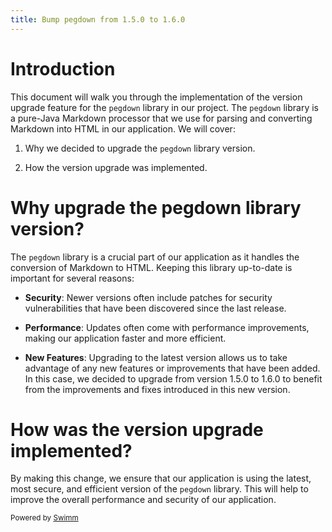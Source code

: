 ```yaml
---
title: Bump pegdown from 1.5.0 to 1.6.0
---
```


# Introduction

This document will walk you through the implementation of the version upgrade feature for the `pegdown` library in our project. The `pegdown` library is a pure-Java Markdown processor that we use for parsing and converting Markdown into HTML in our application. We will cover:

1. Why we decided to upgrade the `pegdown` library version.

2. How the version upgrade was implemented.

# Why upgrade the pegdown library version?

The `pegdown` library is a crucial part of our application as it handles the conversion of Markdown to HTML. Keeping this library up-to-date is important for several reasons:

- **Security**: Newer versions often include patches for security vulnerabilities that have been discovered since the last release.

- **Performance**: Updates often come with performance improvements, making our application faster and more efficient.

- **New Features**: Upgrading to the latest version allows us to take advantage of any new features or improvements that have been added. In this case, we decided to upgrade from version 1.5.0 to 1.6.0 to benefit from the improvements and fixes introduced in this new version.

# How was the version upgrade implemented?

By making this change, we ensure that our application is using the latest, most secure, and efficient version of the `pegdown` library. This will help to improve the overall performance and security of our application.

<SwmMeta version="3.0.0" repo-id="Z2l0aHViJTNBJTNBZGRvLWNhbGMlM0ElM0F0cnV0aGVuY29kZQ=="><sup>Powered by [Swimm](https://app.swimm.io/)</sup></SwmMeta>
